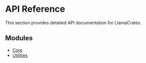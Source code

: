# API Reference

This section provides detailed API documentation for LlamaCrates.

## Modules

- [Core](core.md)
- [Utilities](utilities.md)
